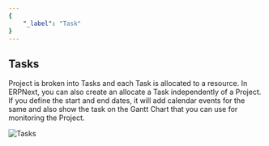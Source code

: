 ```yaml
---
{
	"_label": "Task"
}
---
```


## Tasks

Project is broken into Tasks and each Task is allocated to a resource. In ERPNext, you can also create an allocate a Task independently of a Project. If you define the start and end dates, it will add calendar events for the same and also show the task on the Gantt Chart that you can use for monitoring the Project.



![Tasks](img/tasks.png)

